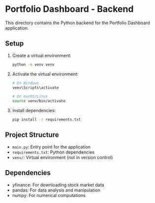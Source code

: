 # Portfolio Dashboard - Backend

This directory contains the Python backend for the Portfolio Dashboard application.

## Setup

1. Create a virtual environment:
   ```bash
   python -m venv venv
   ```

2. Activate the virtual environment:
   ```bash
   # On Windows
   venv\Scripts\activate
   
   # On macOS/Linux
   source venv/bin/activate
   ```

3. Install dependencies:
   ```bash
   pip install -r requirements.txt
   ```

## Project Structure

- `main.py`: Entry point for the application
- `requirements.txt`: Python dependencies
- `venv/`: Virtual environment (not in version control)

## Dependencies

- yfinance: For downloading stock market data
- pandas: For data analysis and manipulation
- numpy: For numerical computations